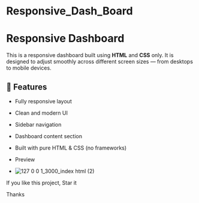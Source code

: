# Responsive_Dash_Board <br> 
# Responsive Dashboard

This is a responsive dashboard built using **HTML** and **CSS** only. It is designed to adjust smoothly across different screen sizes — from desktops to mobile devices.

## 🔧 Features

- Fully responsive layout
- Clean and modern UI
- Sidebar navigation
- Dashboard content section
- Built with pure HTML & CSS (no frameworks)

- Preview
- ![127 0 0 1_3000_index html (2)](https://github.com/user-attachments/assets/ae4c7864-0232-4edf-bcd9-3bc772296eb8)

If you like this project, Star it 

Thanks 

